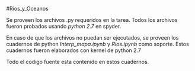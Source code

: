 #Rios_y_Oceanos

Se proveen los archivos .py requeridos en la tarea. Todos los archivos fueron probados usando *python 2.7* en spyder.

En caso de que los archivos no puedan ser ejecutados, se proveen los cuadernos de python *Interp_mapa.ipynb* y *Rios.ipynb* como soporte. Estos cuadernos fueron elaborados con kernel de python 2.7

Todo el codigo fuente esta contenido en estos cuadernos.